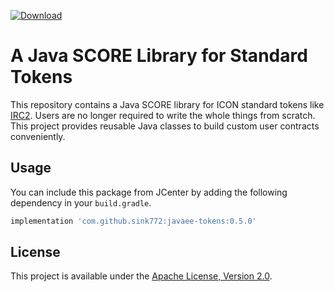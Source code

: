 [ ![Download](https://api.bintray.com/packages/sink772/maven/javaee-tokens/images/download.svg) ](https://bintray.com/sink772/maven/javaee-tokens/_latestVersion)

# A Java SCORE Library for Standard Tokens

This repository contains a Java SCORE library for ICON standard tokens like [IRC2](https://github.com/icon-project/IIPs/blob/master/IIPS/iip-2.md).
Users are no longer required to write the whole things from scratch.
This project provides reusable Java classes to build custom user contracts conveniently.

## Usage

You can include this package from JCenter by adding the following dependency in your `build.gradle`.

```groovy
implementation 'com.github.sink772:javaee-tokens:0.5.0'
```

## License

This project is available under the [Apache License, Version 2.0](LICENSE).
